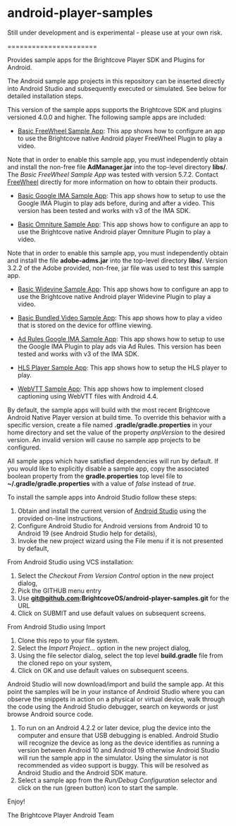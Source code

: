 android-player-samples
======================

Still under development and is experimental  - please use at your own risk.

======================

Provides sample apps for the Brightcove Player SDK and Plugins for Android.

The Android sample app projects in this repository can be inserted directly into Android Studio and subsequently executed or simulated.  See below for detailed installation steps.

This version of the sample apps supports the Brightcove SDK and plugins versioned 4.0.0 and higher.  The following sample apps are included:

* [Basic FreeWheel Sample App](http://docs.brightcove.com/en/video-cloud/brightcove-player-sdk-for-android/index.html "BasicFreeWheelSampleApp"): This app shows how to configure an app to use the Brightcove native Android player FreeWheel Plugin to play a video.

Note that in order to enable this sample app, you must independently obtain and install the non-free file **AdManager.jar** into the top-level directory **libs/**.  The *Basic FreeWheel Sample App* was tested with version 5.7.2.  Contact [FreeWheel](http://www.freewheel.tv/about/contact "FreeWheel") directly for more information on how to obtain their products.

* [Basic Google IMA Sample App](http://docs.brightcove.com/en/video-cloud/brightcove-player-sdk-for-android/index.html "BasicIMASampleApp"): This app shows how to setup to use the Google IMA Plugin to play ads before, during and after a video. This version has been tested and works with v3 of the IMA SDK.

* [Basic Omniture Sample App](http://docs.brightcove.com/en/video-cloud/brightcove-player-sdk-for-android/index.html "BasicOmnitureSampleApp"): This app shows how to configure an app to use the Brightcove native Android player Omniture Plugin to play a video.

Note that in order to enable this sample app, you must independently obtain and install the file **adobe-adms.jar** into the top-level directory **libs/**.  Version 3.2.2 of the Adobe provided, non-free, jar file was used to test this sample app.

* [Basic Widevine Sample App](http://docs.brightcove.com/en/video-cloud/brightcove-player-sdk-for-android/index.html "BasicWidevineSampleApp"): This app shows how to configure an app to use the Brightcove native Android player Widevine Plugin to play a video.

* [Basic Bundled Video Sample App](http://docs.brightcove.com/en/video-cloud/brightcove-player-sdk-for-android/index.html "BasicWidevineSampleApp"): This app shows how to play a video that is stored on the device for offline viewing.

* [Ad Rules Google IMA Sample App](http://docs.brightcove.com/en/video-cloud/brightcove-player-sdk-for-android/index.html "AdRulesIMASampleApp"): This app shows how to setup to use the Google IMA Plugin to play ads via Ad Rules. This version has been tested and works with v3 of the IMA SDK.

* [HLS Player Sample App](http://docs.brightcove.com/en/video-cloud/brightcove-player-sdk-for-android/index.html "HLSPlayerSampleApp"): This app shows how to setup the HLS player to play.

* [WebVTT Sample App](http://docs.brightcove.com/en/video-cloud/brightcove-player-sdk-for-android/index.html "WebVTTSampleApp"): This app shows how to implement closed captioning using WebVTT files with Android 4.4.


By default, the sample apps will build with the most recent Brightcove Android Native Player version at build time.  To override this behavior with a specific version, create a file named **.gradle/gradle.properties** in your home directory and set the value of the property *anpVersion* to the desired version.  An invalid version will cause no sample app projects to be configured.

All sample apps which have satisfied dependencies will run by default.  If you would like to explicitly disable a sample app, copy the associated boolean property from the **gradle.properties** top level file to **~/.gradle/gradle.properties** with a value of *false* instead of *true*.

To install the sample apps into Android Studio follow these steps:

1. Obtain and install the current version of [Android Studio](http://developer.android.com/sdk/installing/studio.html) using the provided on-line instructions,
1. Configure Android Studio for Android versions from Android 10 to Android 19 (see Android Studio help for details),
1. Invoke the new project wizard using the File menu if it is not presented by default,

From Android Studio using VCS installation:

1. Select the *Checkout From Version Control* option in the new project dialog,
1. Pick the GITHUB menu entry
1. Use **git@github.com:BrightcoveOS/android-player-samples.git** for the URL
1. Click on SUBMIT and use default values on subsequent screens.

From Android Studio using Import

1. Clone this repo to your file system.
1. Select the *Import Project...* option in the new project dialog,
1. Using the file selector dialog, select the top level **build.gradle** file from the cloned repo on your system,
1. Click on OK and use default values on subsequent sceens.

Android Studio will now download/import and build the sample app.  At this point the samples will be in your instance of Android Studio where you can observe the snippets in action on a physical or virtual device, walk through the code using the Android Studio debugger, search on keywords or just browse Android source code.

1. To run on an Android 4.2.2 or later device, plug the device into the computer and ensure that USB debugging is enabled.  Android Studio will recognize the device as long as the device identifies as running a version between Android 10 and Android 19 otherwise Android Studio will run the sample app in the simulator.  Using the simulator is not recommended as video support is buggy.  This will be resolved as Android Studio and the Android SDK mature.
1. Select a sample app from the *Run/Debug Configuration* selector and click on the run (green button) icon to start the sample.

Enjoy!

The Brightcove Player Android Team
